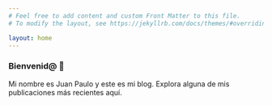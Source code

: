 ```yaml
---
# Feel free to add content and custom Front Matter to this file.
# To modify the layout, see https://jekyllrb.com/docs/themes/#overriding-theme-defaults

layout: home
---
```



### Bienvenid@ 👋

Mi nombre es Juan Paulo y este es mi blog. Explora alguna de mis publicaciones más recientes aquí.
